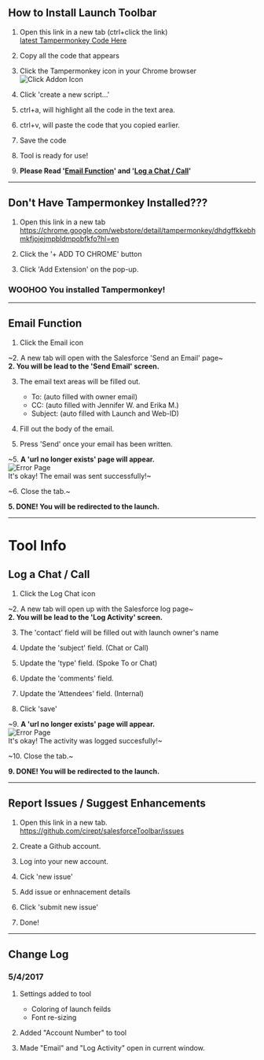 ## How to Install Launch Toolbar

1. Open this link in a new tab (ctrl+click the link)<br>
[latest Tampermonkey Code Here](https://raw.githubusercontent.com/cirept/salesforceToolbar/master/launchToolbar_meta.js)

2. Copy all the code that appears

3. Click the Tampermonkey icon in your Chrome browser<br>
![Click Addon Icon](https://cdn.rawgit.com/cirept/NextGen/master/images/clickIcon.png)

4. Click 'create a new script...'

5. ctrl+a, will highlight all the code in the text area.

6. ctrl+v, will paste the code that you copied earlier.

7. Save the code

8. Tool is ready for use!

9. **Please Read '[Email Function](#email-function)' and '[Log a Chat / Call](#log-a-chat--call)'**

---

## Don't Have Tampermonkey Installed???

1. Open this link in a new tab<br>
https://chrome.google.com/webstore/detail/tampermonkey/dhdgffkkebhmkfjojejmpbldmpobfkfo?hl=en

2. Click the '+ ADD TO CHROME' button

3. Click 'Add Extension' on the pop-up.

### WOOHOO You installed Tampermonkey!

---

## Email Function

1. Click the Email icon

~2. A new tab will open with the Salesforce 'Send an Email' page~<br>
**2. You will be lead to the 'Send Email' screen.**<br>

3. The email text areas will be filled out.
    - To:   (auto filled with owner email)
    - CC:   (auto filled with Jennifer W. and Erika M.)
    - Subject:  (auto filled with Launch and Web-ID)
    
3. Fill out the body of the email.

4. Press 'Send' once your email has been written.

~5. **A 'url no longer exists' page will appear.**<br>
![Error Page](https://github.com/cirept/salesforceToolbar/raw/master/assets/css/images/errorImage.png)<br>
It's okay!  The email was sent successfully!~<br>

~6. Close the tab.~

**5. DONE!  You will be redirected to the launch.**<br>

---

# Tool Info


## Log a Chat / Call

1. Click the Log Chat icon

~2. A new tab will open up with the Salesforce log page~<br>
**2. You will be lead to the 'Log Activity' screen.**<br>

3. The 'contact' field will be filled out with launch owner's name

4. Update the 'subject' field.  (Chat or Call)

5. Update the 'type' field.  (Spoke To or Chat)

6. Update the 'comments' field.

7. Update the 'Attendees' field. (Internal)

8. Click 'save'

~9. **A 'url no longer exists' page will appear.**<br>
![Error Page](https://github.com/cirept/salesforceToolbar/raw/master/assets/css/images/errorImage.png)<br>
It's okay!  The activity was logged succesfully!~<br>

~10. Close the tab.~

**9. DONE! You will be redirected to the launch.**<br>

---

## Report Issues / Suggest Enhancements

1. Open this link in a new tab.<br>
https://github.com/cirept/salesforceToolbar/issues

2. Create a Github account.

3. Log into your new account.

4. Cick 'new issue'

5. Add issue or enhnacement details 

6. Click 'submit new issue'

7. Done!

---

## Change Log

### 5/4/2017
1. Settings added to tool
    - Coloring of launch feilds
    - Font re-sizing
    
2. Added "Account Number" to tool

3. Made "Email" and "Log Activity" open in current window.
